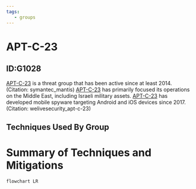 ```yaml
---
tags:
   - groups
---
```

# APT-C-23
## ID:G1028
[APT-C-23](groups/G1028) is a threat group that has been active since at least 2014.(Citation: symantec_mantis) [APT-C-23](groups/G1028) has primarily focused its operations on the Middle East, including Israeli military assets. [APT-C-23](groups/G1028) has developed mobile spyware targeting Android and iOS devices since 2017.(Citation: welivesecurity_apt-c-23)
## Techniques Used By Group

# Summary of Techniques and Mitigations
```mermaid
flowchart LR
```